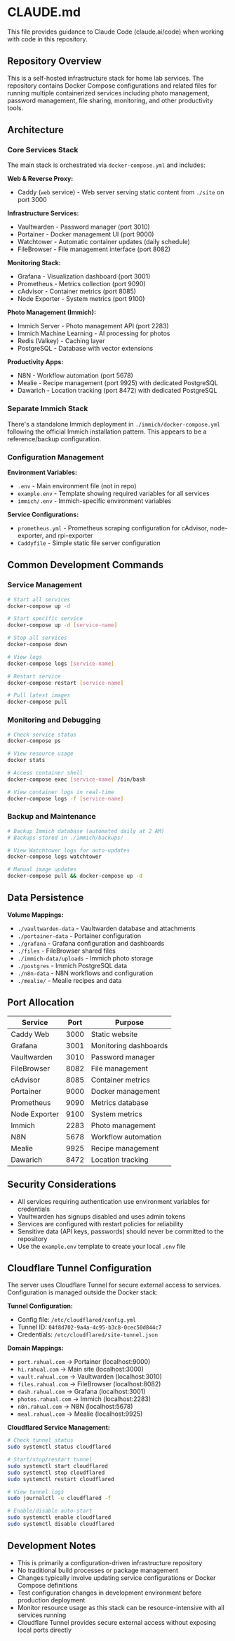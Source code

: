 # CLAUDE.md

This file provides guidance to Claude Code (claude.ai/code) when working with code in this repository.

## Repository Overview

This is a self-hosted infrastructure stack for home lab services. The repository contains Docker Compose configurations and related files for running multiple containerized services including photo management, password management, file sharing, monitoring, and other productivity tools.

## Architecture

### Core Services Stack

The main stack is orchestrated via `docker-compose.yml` and includes:

**Web & Reverse Proxy:**
- Caddy (`web` service) - Web server serving static content from `./site` on port 3000

**Infrastructure Services:**
- Vaultwarden - Password manager (port 3010)
- Portainer - Docker management UI (port 9000)
- Watchtower - Automatic container updates (daily schedule)
- FileBrowser - File management interface (port 8082)

**Monitoring Stack:**
- Grafana - Visualization dashboard (port 3001)
- Prometheus - Metrics collection (port 9090) 
- cAdvisor - Container metrics (port 8085)
- Node Exporter - System metrics (port 9100)

**Photo Management (Immich):**
- Immich Server - Photo management API (port 2283)
- Immich Machine Learning - AI processing for photos
- Redis (Valkey) - Caching layer
- PostgreSQL - Database with vector extensions

**Productivity Apps:**
- N8N - Workflow automation (port 5678)
- Mealie - Recipe management (port 9925) with dedicated PostgreSQL
- Dawarich - Location tracking (port 8472) with dedicated PostgreSQL

### Separate Immich Stack

There's a standalone Immich deployment in `./immich/docker-compose.yml` following the official Immich installation pattern. This appears to be a reference/backup configuration.

### Configuration Management

**Environment Variables:**
- `.env` - Main environment file (not in repo)
- `example.env` - Template showing required variables for all services
- `immich/.env` - Immich-specific environment variables

**Service Configurations:**
- `prometheus.yml` - Prometheus scraping configuration for cAdvisor, node-exporter, and rpi-exporter
- `Caddyfile` - Simple static file server configuration

## Common Development Commands

### Service Management
```bash
# Start all services
docker-compose up -d

# Start specific service
docker-compose up -d [service-name]

# Stop all services
docker-compose down

# View logs
docker-compose logs [service-name]

# Restart service
docker-compose restart [service-name]

# Pull latest images
docker-compose pull
```

### Monitoring and Debugging
```bash
# Check service status
docker-compose ps

# View resource usage
docker stats

# Access container shell
docker-compose exec [service-name] /bin/bash

# View container logs in real-time
docker-compose logs -f [service-name]
```

### Backup and Maintenance
```bash
# Backup Immich database (automated daily at 2 AM)
# Backups stored in ./immich/backups/

# View Watchtower logs for auto-updates
docker-compose logs watchtower

# Manual image updates
docker-compose pull && docker-compose up -d
```

## Data Persistence

**Volume Mappings:**
- `./vaultwarden-data` - Vaultwarden database and attachments
- `./portainer-data` - Portainer configuration
- `./grafana` - Grafana configuration and dashboards
- `./files` - FileBrowser shared files
- `./immich-data/uploads` - Immich photo storage
- `./postgres` - Immich PostgreSQL data
- `./n8n-data` - N8N workflows and configuration
- `./mealie/` - Mealie recipes and data

## Port Allocation

| Service | Port | Purpose |
|---------|------|---------|
| Caddy Web | 3000 | Static website |
| Grafana | 3001 | Monitoring dashboards |
| Vaultwarden | 3010 | Password manager |
| FileBrowser | 8082 | File management |
| cAdvisor | 8085 | Container metrics |
| Portainer | 9000 | Docker management |
| Prometheus | 9090 | Metrics database |
| Node Exporter | 9100 | System metrics |
| Immich | 2283 | Photo management |
| N8N | 5678 | Workflow automation |
| Mealie | 9925 | Recipe management |
| Dawarich | 8472 | Location tracking |

## Security Considerations

- All services requiring authentication use environment variables for credentials
- Vaultwarden has signups disabled and uses admin tokens
- Services are configured with restart policies for reliability
- Sensitive data (API keys, passwords) should never be committed to the repository
- Use the `example.env` template to create your local `.env` file

## Cloudflare Tunnel Configuration

The server uses Cloudflare Tunnel for secure external access to services. Configuration is managed outside the Docker stack:

**Tunnel Configuration:**
- Config file: `/etc/cloudflared/config.yml`
- Tunnel ID: `04f8d702-9a4a-4c95-b3c8-0cec50d844c7`
- Credentials: `/etc/cloudflared/site-tunnel.json`

**Domain Mappings:**
- `port.rahual.com` → Portainer (localhost:9000)
- `hi.rahual.com` → Main site (localhost:3000)
- `vault.rahual.com` → Vaultwarden (localhost:3010)
- `files.rahual.com` → FileBrowser (localhost:8082)
- `dash.rahual.com` → Grafana (localhost:3001)
- `photos.rahual.com` → Immich (localhost:2283)
- `n8n.rahual.com` → N8N (localhost:5678)
- `meal.rahual.com` → Mealie (localhost:9925)

**Cloudflared Service Management:**
```bash
# Check tunnel status
sudo systemctl status cloudflared

# Start/stop/restart tunnel
sudo systemctl start cloudflared
sudo systemctl stop cloudflared
sudo systemctl restart cloudflared

# View tunnel logs
sudo journalctl -u cloudflared -f

# Enable/disable auto-start
sudo systemctl enable cloudflared
sudo systemctl disable cloudflared
```

## Development Notes

- This is primarily a configuration-driven infrastructure repository
- No traditional build processes or package management
- Changes typically involve updating service configurations or Docker Compose definitions
- Test configuration changes in development environment before production deployment
- Monitor resource usage as this stack can be resource-intensive with all services running
- Cloudflare Tunnel provides secure external access without exposing local ports directly
